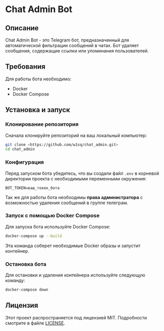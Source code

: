 # Chat Admin Bot

## Описание

Chat Admin Bot - это Telegram бот, предназначенный для автоматической фильтрации сообщений в чатах. Бот удаляет сообщения, содержащие ссылки или упоминания пользователей.

## Требования

Для работы бота необходимо:

-   Docker
-   Docker Compose

## Установка и запуск

### Клонирование репозитория

Сначала клонируйте репозиторий на ваш локальный компьютер:

```bash
git clone <https://github.com/w1sq/chat_admin.git>
cd chat_admin
```

### Конфигурация

Перед запуском бота убедитесь, что вы создали файл `.env` в корневой директории проекта с необходимыми переменными окружения:

```env
BOT_TOKEN=ваш_токен_бота
```

Так же для работы бота необходимы **права администратора** с возможностью удаления сообщений в группе телеграм.

### Запуск с помощью Docker Compose

Для запуска бота используйте Docker Compose:

```bash
docker-compose up --build
```

Эта команда соберет необходимые Docker образы и запустит контейнер.

### Остановка бота

Для остановки и удаления контейнера используйте следующую команду:

```bash
docker-compose down
```

## Лицензия

Этот проект распространяется под лицензией MIT. Подробности смотрите в файле [LICENSE](LICENSE).
